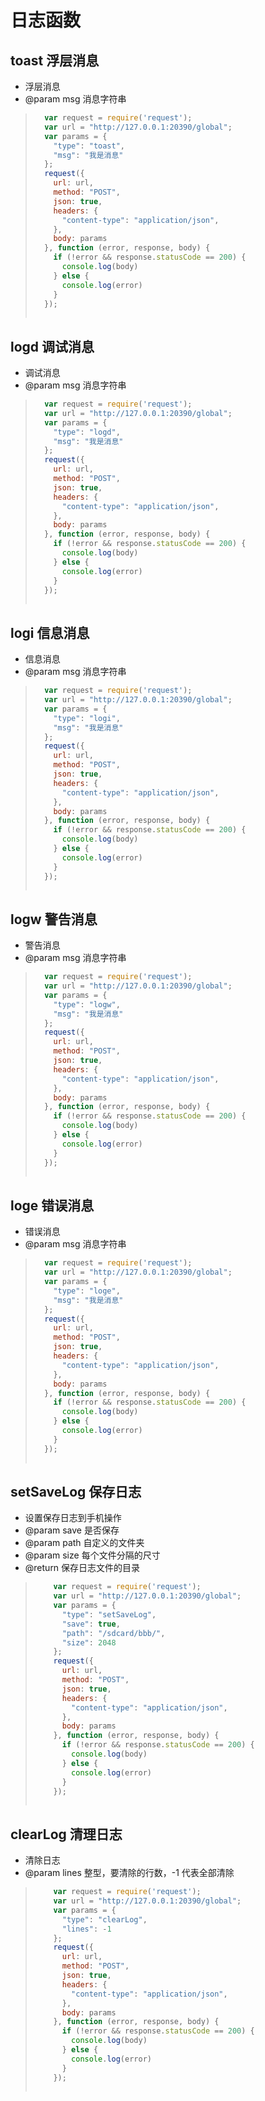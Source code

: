 
# 日志函数
## toast 浮层消息
* 浮层消息
* @param msg 消息字符串

> ```javascript
>   var request = require('request');
>   var url = "http://127.0.0.1:20390/global";
>   var params = {
>     "type": "toast",
>     "msg": "我是消息"
>   };
>   request({
>     url: url,
>     method: "POST",
>     json: true,
>     headers: {
>       "content-type": "application/json",
>     },
>     body: params
>   }, function (error, response, body) {
>     if (!error && response.statusCode == 200) {
>       console.log(body)
>     } else {
>       console.log(error)
>     }
>   });
>   
> ```






## logd 调试消息
* 调试消息
* @param msg 消息字符串

> ```javascript
>   var request = require('request');
>   var url = "http://127.0.0.1:20390/global";
>   var params = {
>     "type": "logd",
>     "msg": "我是消息"
>   };
>   request({
>     url: url,
>     method: "POST",
>     json: true,
>     headers: {
>       "content-type": "application/json",
>     },
>     body: params
>   }, function (error, response, body) {
>     if (!error && response.statusCode == 200) {
>       console.log(body)
>     } else {
>       console.log(error)
>     }
>   });
>   
> ```


## logi 信息消息
* 信息消息
* @param msg 消息字符串

> ```javascript
>   var request = require('request');
>   var url = "http://127.0.0.1:20390/global";
>   var params = {
>     "type": "logi",
>     "msg": "我是消息"
>   };
>   request({
>     url: url,
>     method: "POST",
>     json: true,
>     headers: {
>       "content-type": "application/json",
>     },
>     body: params
>   }, function (error, response, body) {
>     if (!error && response.statusCode == 200) {
>       console.log(body)
>     } else {
>       console.log(error)
>     }
>   });
>   
> ```


## logw 警告消息
* 警告消息
* @param msg 消息字符串

> ```javascript
>   var request = require('request');
>   var url = "http://127.0.0.1:20390/global";
>   var params = {
>     "type": "logw",
>     "msg": "我是消息"
>   };
>   request({
>     url: url,
>     method: "POST",
>     json: true,
>     headers: {
>       "content-type": "application/json",
>     },
>     body: params
>   }, function (error, response, body) {
>     if (!error && response.statusCode == 200) {
>       console.log(body)
>     } else {
>       console.log(error)
>     }
>   });
>   
> ```



## loge 错误消息
* 错误消息
* @param msg 消息字符串

> ```javascript
>   var request = require('request');
>   var url = "http://127.0.0.1:20390/global";
>   var params = {
>     "type": "loge",
>     "msg": "我是消息"
>   };
>   request({
>     url: url,
>     method: "POST",
>     json: true,
>     headers: {
>       "content-type": "application/json",
>     },
>     body: params
>   }, function (error, response, body) {
>     if (!error && response.statusCode == 200) {
>       console.log(body)
>     } else {
>       console.log(error)
>     }
>   });
>   
> ```


## setSaveLog 保存日志
* 设置保存日志到手机操作
* @param save 是否保存
* @param path 自定义的文件夹
* @param size 每个文件分隔的尺寸
* @return 保存日志文件的目录

> ```javascript
>     var request = require('request');
>     var url = "http://127.0.0.1:20390/global";
>     var params = {
>       "type": "setSaveLog",
>       "save": true,
>       "path": "/sdcard/bbb/",
>       "size": 2048
>     };
>     request({
>       url: url,
>       method: "POST",
>       json: true,
>       headers: {
>         "content-type": "application/json",
>       },
>       body: params
>     }, function (error, response, body) {
>       if (!error && response.statusCode == 200) {
>         console.log(body)
>       } else {
>         console.log(error)
>       }
>     });
>     
> ```



## clearLog 清理日志
* 清除日志
* @param lines 整型，要清除的行数，-1 代表全部清除

> ```javascript
>     var request = require('request');
>     var url = "http://127.0.0.1:20390/global";
>     var params = {
>       "type": "clearLog",
>       "lines": -1
>     };
>     request({
>       url: url,
>       method: "POST",
>       json: true,
>       headers: {
>         "content-type": "application/json",
>       },
>       body: params
>     }, function (error, response, body) {
>       if (!error && response.statusCode == 200) {
>         console.log(body)
>       } else {
>         console.log(error)
>       }
>     });
>     
> ```